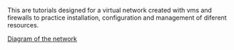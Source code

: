 This are tutorials designed for a virtual network created with vms and firewalls to practice installation, configuration and management of diferent resources.

[Diagram of the network](\diagram.pdf)